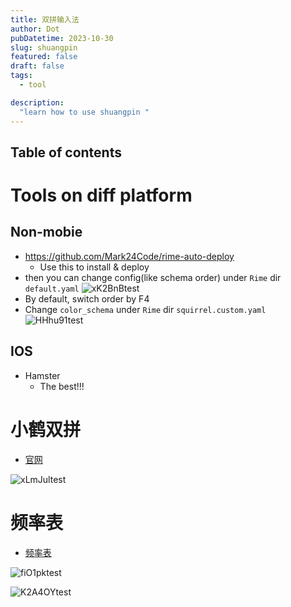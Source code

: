 ```yaml
---
title: 双拼输入法
author: Dot
pubDatetime: 2023-10-30
slug: shuangpin
featured: false
draft: false
tags:
  - tool

description:
  "learn how to use shuangpin "
---
```

## Table of contents

# Tools on diff platform

## Non-mobie

- https://github.com/Mark24Code/rime-auto-deploy
  - Use this to install & deploy
- then you can change config(like schema order) under `Rime` dir `default.yaml`
![xK2BnBtest](https://cdn.jsdelivr.net/gh/h3x311/upic@main/LC3/2024/xK2BnBtest.png)
- By default, switch order by F4
- Change `color_schema` under `Rime` dir `squirrel.custom.yaml`
![HHhu91test](https://cdn.jsdelivr.net/gh/h3x311/upic@main/LC3/2024/HHhu91test.png)

## IOS

- Hamster
  - The best!!!

# 小鹤双拼

- [官网](https://flypy.com/)

![xLmJultest](https://cdn.jsdelivr.net/gh/h3x311/upic@main/LC3/2023/xLmJultest.png)

# 频率表

- [频率表](https://github.com/Zuoqiu-Yingyi/efficient-pinyin-keys)

![fiO1pktest](https://cdn.jsdelivr.net/gh/h3x311/upic@main/LC3/2023/fiO1pktest.png)

![K2A4OYtest](https://cdn.jsdelivr.net/gh/h3x311/upic@main/LC3/2023/K2A4OYtest.png)
